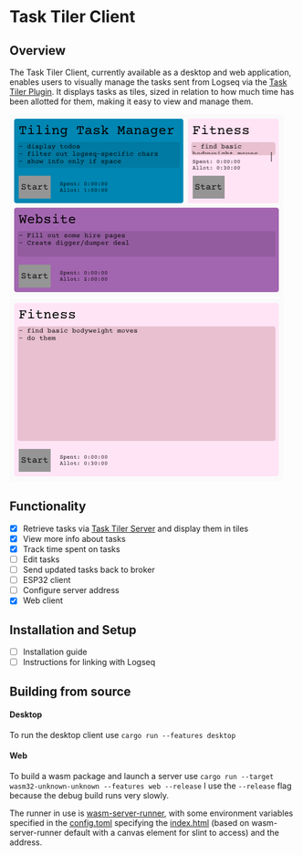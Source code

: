 # Task Tiler Client

## Overview

The Task Tiler Client, currently available as a desktop and web application, enables users to visually manage the tasks sent from Logseq via the [Task Tiler Plugin](../task-tiler-logseq). It displays tasks as tiles, sized in relation to how much time has been allotted for them, making it easy to view and manage them.

![Home](.github/images/home.png)
![Task](.github/images/task.png)

## Functionality

- [x]   Retrieve tasks via [Task Tiler Server](../task-tiler-server/) and display them in tiles
- [x]   View more info about tasks
- [x]   Track time spent on tasks
- [ ]   Edit tasks
- [ ]   Send updated tasks back to broker
- [ ]   ESP32 client
- [ ]   Configure server address
- [x]   Web client

## Installation and Setup

- [ ]   Installation guide
- [ ]   Instructions for linking with Logseq

## Building from source
#### Desktop
To run the desktop client use `cargo run --features desktop`

#### Web
To build a wasm package and launch a server use `cargo run --target wasm32-unknown-unknown --features web --release`
I use the `--release` flag because the debug build runs very slowly. 

The runner in use is [wasm-server-runner](https://github.com/jakobhellermann/wasm-server-runner), with some environment variables specified in the [config.toml](.cargo/config.toml) specifying the [index.html](./index.html) (based on wasm-server-runner default with a canvas element for slint to access) and the address.